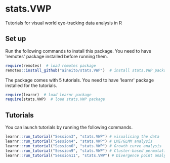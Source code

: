 # stats.VWP

Tutorials for visual world eye-tracking data analysis in R

## Set up

Run the following commands to install this package. You need to have 'remotes' package installed before running them.  

``` r
require(remotes)  # load remotes package
remotes::install_github("aineito/stats.VWP")  # install stats.VWP package
```

The package comes with 5 tutorials. You need to have 'learnr' package installed for the tutorials.   

``` r
require(learnr)  # load learnr package
require(stats.VWP)  # load stats.VWP package
```

## Tutorials

You can launch tutorials by running the following commands.  

``` r
learnr::run_tutorial("Session3", "stats.VWP") # visualising the data  
learnr::run_tutorial("Session4", "stats.VWP") # LME/GLMM analysis  
learnr::run_tutorial("Session6", "stats.VWP") # Growth curve analysis  
learnr::run_tutorial("Session9", "stats.VWP") # Cluster-based permutation analysis  
learnr::run_tutorial("Session11", "stats.VWP") # Divergence point analysis
```